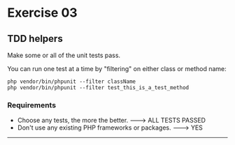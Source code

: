 # Exercise 03

## TDD helpers

Make some or all of the unit tests pass.

You can run one test at a time by "filtering" on either class or method name:

```
php vendor/bin/phpunit --filter className
php vendor/bin/phpunit --filter test_this_is_a_test_method
```

### Requirements

* Choose any tests, the more the better. ---> ALL TESTS PASSED
* Don't use any existing PHP frameworks or packages. ---> YES

--------------------



